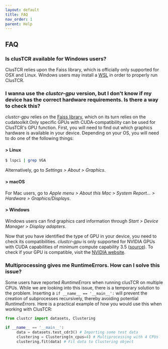 ```yaml
---
layout: default
title: FAQ
nav_order: 1
parent: Help
---
```


##  FAQ

### Is clusTCR available for Windows users?

ClusTCR relies upon the Faiss library, which is officially only supported for OSX and Linux. Windows users may install a [WSL](https://ubuntu.com/wsl) in order to properly run ClusTCR.



### I wanna use the *clustcr-gpu* version, but I don't know if my device has the correct hardware requirements. Is there a way to check this?

*clustcr-gpu* relies on the [Faiss library](https://github.com/facebookresearch/faiss), which on its turn relies on the cudatoolkit.Only specific GPUs with CUDA-compatibility can be used for ClusTCR's GPU function. First, you will need to find out which graphics hardware is available in your device. Depending on your OS, you will need to do one of the following things:

#### > Linux

```bash
$ lspci | grep VGA
```

Alternatively, go to *Settings > About > Graphics*.

#### > macOS

For Mac users, go to *Apple menu > About this Mac > System Report... > Hardware > Graphics/Displays*.

#### > Windows

Windows users can find graphics card information through *Start > Device Manager > Display adapters*.

Now that you have identified the type of GPU in your device, you need to check its compatibilities. *clustcr-gpu* is only supported for NVIDIA GPUs with CUDA capabilities of minimum compute capability 3.5 ([source](https://github.com/facebookresearch/faiss/wiki/Faiss-on-the-GPU)). To check if your GPU is compatible, visit the [NVIDIA website](https://developer.nvidia.com/cuda-gpus).



### Multiprocessing gives me RuntimeErrors. How can I solve this issue?

Some users have reported *RuntimeErrors* when running clusTCR on multiple CPUs. While we are looking into this issue, there is a temporary solution to the problem. Inserting a `if __name__ == '__main__':` will prevent the creation of subprocesses recursively, thereby avoiding potential *RuntimeErrors*. Here is a practical example of how you would use this when working with ClusTCR:

```python
from clustcr import datasets, Clustering

if __name__ == '__main__':
     data = datasets.test_cdr3() # Importing some test data
     clustering = Clustering(n_cpus=4) # Multiprocessing with 4 CPUs
     clustering.fit(data) # Fit data to Clustering object
```

